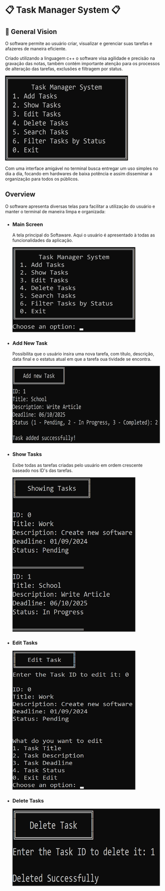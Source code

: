 # 📋 Task Manager System 📋

## 📎 General Vision

O software permite ao usuário criar, visualizar e gerenciar suas tarefas e afazeres de maneira eficiente.

Criado utilizando a linguagem c++ o software visa agilidade e precisão na gravação das notas, também contém importante atenção para os processos de alteração das tarefas, exclusões e filtragem por status.

<img src=./docs/images/mainScreen0.png width="400" height="275" alt="mainScreen">

Com uma interface amigável no terminal busca entregar um uso simples no dia a dia, focando em hardwares de baixa potência e assim disseminar a organização para todos os públicos.

## Overview

O software apresenta diversas telas para facilitar a utilização do usuário e manter o terminal de maneira limpa e organizada:

* ### Main Screen
    A tela principal do Softaware. Aqui o usuário é apresentado à todas as funcionalidades da aplicação.
    
    <img src=./docs/images/mainScreen.png width="400" height="275">

* ### Add New Task
    Possibilita que o usuário insira uma nova tarefa, com título, descrição, data final e o estatus atual em que a tarefa oua tividade se encontra.

    <img src=./docs/images/addTaskScreen.png width="600" height="250">

* ### Show Tasks
    Exibe todas as tarefas criadas pelo usuário em ordem crescente baseado nos ID's das tarefas.

    <img src=./docs/images/showTasksScreen.png width="400" height="500">

* ### Edit Tasks

    <img src=./docs/images/editTaskScreen.png width="400" height="450">

* ### Delete Tasks

    <img src=./docs/images/deleteTaskScreen.png width="500" height="250">



